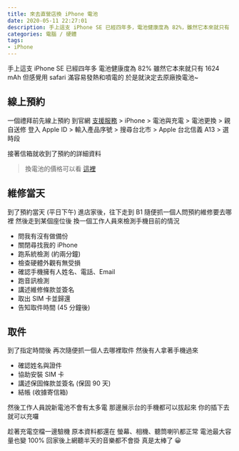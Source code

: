 ```yaml
---
title: 來去直營店換 iPhone 電池
date: 2020-05-11 22:27:01
description: 手上這支 iPhone SE 已經四年多，電池健康度為 82%，雖然它本來就只有 1624 mAh，但感覺用 safari 滿容易發熱和噴電的，於是就決定去原廠換電池，一個禮拜前先線上預約 ...
categories: 電腦 / 硬體
tags:
- iPhone
---
```


手上這支 iPhone SE 已經四年多
電池健康度為 82%
雖然它本來就只有 1624 mAh
但感覺用 safari 滿容易發熱和噴電的
於是就決定去原廠換電池~

<!-- more -->

## 線上預約
一個禮拜前先線上預約
到官網 [支援服務](https://getsupport.apple.com/) > iPhone > 電池與充電 > 電池更換 > 親自送修
登入 Apple ID > 輸入產品序號 > 搜尋台北市 > Apple 台北信義 A13 > 選時段

接著信箱就收到了預約的詳細資料
> 換電池的價格可以看 [這裡](https://support.apple.com/zh-tw/iphone/repair/service/battery-power)

## 維修當天
到了預約當天 (平日下午)
進店家後，往下走到 B1
隨便抓一個人問預約維修要去哪裡
然後走到某個座位後
換一個工作人員來檢測手機目前的情況

- 問我有沒有做備份
- 關閉尋找我的 iPhone
- 跑系統檢測 (約兩分鐘)
- 檢查硬體外觀有無受損
- 確認手機擁有人姓名、電話、Email
- 跑音訊檢測
- 講述維修條款並簽名
- 取出 SIM 卡並歸還
- 告知取件時間 (45 分鐘後)

## 取件

到了指定時間後
再次隨便抓一個人去哪裡取件
然後有人拿著手機過來

- 確認姓名與證件
- 協助安裝 SIM 卡
- 講述保固條款並簽名 (保固 90 天)
- 結帳 (收據寄信箱)

然後工作人員說新電池不會有太多電
那邊展示台的手機都可以拔起來
你的插下去就可以充囉

趁著充電空檔一邊驗機
原本資料都還在
螢幕、相機、聽筒喇叭都正常
電池最大容量也變 100%
回家後上網聽半天的音樂都不會掛
真是太棒了 😀
